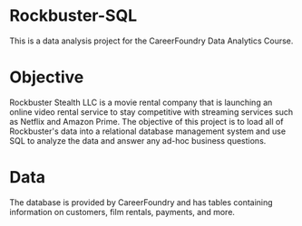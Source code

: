 # Rockbuster-SQL
This is a data analysis project for the CareerFoundry Data Analytics Course.
# Objective
Rockbuster Stealth LLC is a movie rental company that is launching an online video rental service to stay competitive with streaming services such as Netflix and Amazon Prime. The objective of this project is to load all of Rockbuster's data into a relational database management system and use SQL to analyze the data and answer any ad-hoc business questions.
# Data
The database is provided by CareerFoundry and has tables containing information on customers, film rentals, payments, and more.
